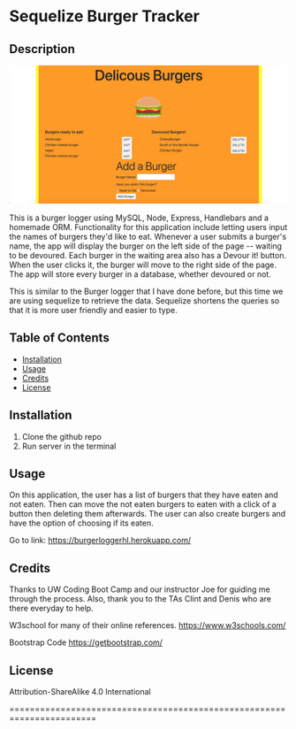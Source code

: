 # Sequelize Burger Tracker

## Description

![burger logger](./public/assets/css/images/burglogger.png)


This is a burger logger using MySQL, Node, Express, Handlebars and a homemade ORM. Functionality for this application include letting users input the names of burgers they'd like to eat. Whenever a user submits a burger's name, the app will display the burger on the left side of the page -- waiting to be devoured. Each burger in the waiting area also has a Devour it! button. When the user clicks it, the burger will move to the right side of the page. The app will store every burger in a database, whether devoured or not.

This is similar to the Burger logger that I have done before, but this time we are using sequelize to retrieve the data. Sequelize shortens the queries so that it is more user friendly and easier to type.



## Table of Contents

* [Installation](#installation)
* [Usage](#usage)
* [Credits](#credits)
* [License](#license)

## Installation
1. Clone the github repo
2. Run server in the terminal

## Usage 
On this application, the user has a list of burgers that they have eaten and not eaten. Then can move the not eaten burgers to eaten with a click of a button then deleting them afterwards. The user can also create burgers and have the option of choosing if its eaten.

Go to link: https://burgerloggerhl.herokuapp.com/

## Credits

Thanks to UW Coding Boot Camp and our instructor Joe for guiding me through the process. Also, thank you to the TAs Clint and Denis who are there everyday to help.

W3school for many of their online references.
https://www.w3schools.com/ 

Bootstrap Code
https://getbootstrap.com/



## License

Attribution-ShareAlike 4.0 International

=======================================================================
